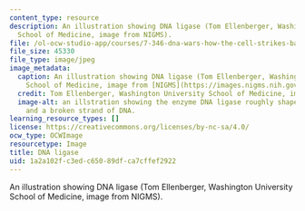 ```yaml
---
content_type: resource
description: An illustration showing DNA ligase (Tom Ellenberger, Washington University
  School of Medicine, image from NIGMS).
file: /ol-ocw-studio-app/courses/7-346-dna-wars-how-the-cell-strikes-back-to-avoid-disease-after-attacks-on-dna-fall-2013/1a2a102fc3edc65089dfca7cffef2922_7-346f13.jpg
file_size: 45330
file_type: image/jpeg
image_metadata:
  caption: An illustration showing DNA ligase (Tom Ellenberger, Washington University
    School of Medicine, image from [NIGMS](https://images.nigms.nih.gov/Pages/Home.aspx)).
  credit: Tom Ellenberger, Washington University School of Medicine, image from NIGMS
  image-alt: an illstration showing the enzyme DNA ligase roughly shaped like a semicircle,
    and a broken strand of DNA.
learning_resource_types: []
license: https://creativecommons.org/licenses/by-nc-sa/4.0/
ocw_type: OCWImage
resourcetype: Image
title: DNA ligase
uid: 1a2a102f-c3ed-c650-89df-ca7cffef2922
---
```

An illustration showing DNA ligase (Tom Ellenberger, Washington University School of Medicine, image from NIGMS).